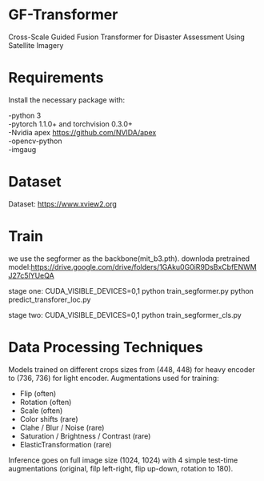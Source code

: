 # GF-Transformer
Cross-Scale Guided Fusion Transformer for Disaster Assessment Using Satellite Imagery

# Requirements
   Install the necessary package with:
  
  -python 3\
  -pytorch 1.1.0+ and torchvision 0.3.0+\
  -Nvidia apex <https://github.com/NVIDA/apex>\
  -opencv-python\
  -imgaug

# Dataset
Dataset: https://www.xview2.org

# Train
we use the segformer as the backbone(mit_b3.pth).
downloda pretrained model:<https://drive.google.com/drive/folders/1GAku0G0iR9DsBxCbfENWMJ27c5lYUeQA>

stage one:
CUDA_VISIBLE_DEVICES=0,1 python train_segformer.py
python predict_transforer_loc.py

stage two:
CUDA_VISIBLE_DEVICES=0,1 python train_segformer_cls.py

# Data Processing Techniques

Models trained on different crops sizes from (448, 448) for heavy encoder to (736, 736) for light encoder.
Augmentations used for training:
 - Flip (often)
 - Rotation (often)
 - Scale (often)
 - Color shifts (rare)
 - Clahe / Blur / Noise (rare)
 - Saturation / Brightness / Contrast (rare)
 - ElasticTransformation (rare)

Inference goes on full image size (1024, 1024) with 4 simple test-time augmentations (original, filp left-right, flip up-down, rotation to 180).

